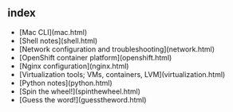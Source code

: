 <!--
--metadata=title:"index"
--metadata=title-meta:"index"
--metadata=subtitle:'Notes on programming, systems tools, and applications'
--metadata=description:'Notes on programming and systems tools'
--variable includeHeader=true --variable h1='>'
--include-in-header src/html/index-head.html
--include-after-body src/html/index-after.html
-->

## index

- <div class="card">[Mac CLI](mac.html)</div>
- <div class="card">[Shell notes](shell.html)</div>
- <div class="card">[Network configuration and troubleshooting](network.html)</div>
- <div class="card">[OpenShift container platform](openshift.html)</div>
- <div class="card">[Nginx configuration](nginx.html)</div>
- <div class="card">[Virtualization tools; VMs, containers, LVM](virtualization.html)</div>
- <div class="card">[Python notes](python.html)</div>
- <div class="card">[Spin the wheel!](spinthewheel.html)</div>
- <div class="card">[Guess the word!](guesstheword.html)</div>

